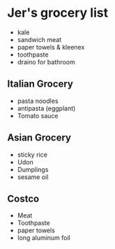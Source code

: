 # Jer's grocery list

- kale
- sandwich meat
- paper towels & kleenex
- toothpaste
- draino for bathroom

## Italian Grocery

- pasta noodles
- antipasta (eggplant)
- Tomato sauce

## Asian Grocery

- sticky rice
- Udon
- Dumplings
- sesame oil

## Costco

- Meat
- Toothpaste
- paper towels
- long aluminum foil
